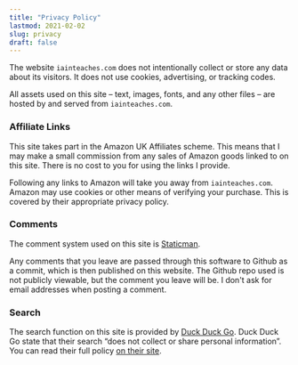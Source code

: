 ```yaml
---
title: "Privacy Policy"
lastmod: 2021-02-02
slug: privacy
draft: false
---
```


The website `iainteaches.com` does not intentionally collect or store
any data about its visitors.  It does not use cookies, advertising, or
tracking codes.

All assets used on this site – text, images, fonts, and any other files
– are hosted by and served from `iainteaches.com`.

### Affiliate Links

This site takes part in the Amazon UK Affiliates scheme.  This means
that I may make a small commission from any sales of Amazon goods linked
to on this site.  There is no cost to you for using the links I provide.

Following any links to Amazon will take you away from `iainteaches.com`.
Amazon may use cookies or other means of verifying your purchase.  This
is covered by their appropriate privacy policy.

### Comments

The comment system used on this site is
[Staticman](https://staticman.net).

Any comments that you leave are passed through this software to Github
as a commit, which is then published on this website.  The Github repo
used is not publicly viewable, but the comment you leave will be.  I
don't ask for email addresses when posting a comment.

### Search

The search function on this site is provided by [Duck Duck
Go](https://duckduckgo.com/).  Duck Duck Go state that their search
“does not collect or share personal information”.  You can read their
full policy [on their site](https://duckduckgo.com/privacy).
